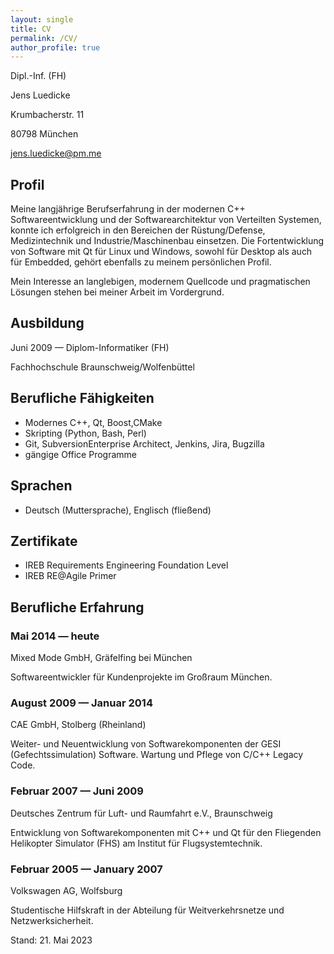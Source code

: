 ```yaml
---
layout: single
title: CV
permalink: /CV/
author_profile: true
---
```


Dipl.-Inf. (FH)

Jens Luedicke

Krumbacherstr. 11

80798 München

<jens.luedicke@pm.me>

## Profil

Meine langjährige Berufserfahrung in der modernen C++ Softwareentwicklung und der Softwarearchitektur von Verteilten Systemen, konnte ich erfolgreich in den Bereichen der Rüstung/Defense, Medizintechnik und Industrie/Maschinenbau einsetzen. Die Fortentwicklung von Software mit Qt für Linux und Windows, sowohl für Desktop als auch für Embedded, gehört ebenfalls zu meinem persönlichen Profil.

Mein Interesse an langlebigen, modernem Quellcode und pragmatischen Lösungen stehen bei meiner Arbeit im Vordergrund.

## Ausbildung

Juni 2009 — Diplom-Informatiker (FH)

Fachhochschule Braunschweig/Wolfenbüttel

## Berufliche Fähigkeiten

- Modernes C++, Qt, Boost,CMake
- Skripting (Python, Bash, Perl)
- Git, SubversionEnterprise Architect, Jenkins, Jira, Bugzilla
- gängige Office Programme

## Sprachen

- Deutsch (Muttersprache), Englisch (fließend)

## Zertifikate

- IREB Requirements Engineering Foundation Level
- IREB RE@Agile Primer

## Berufliche Erfahrung

### **Mai 2014 — heute**

Mixed Mode GmbH, Gräfelfing bei München

Softwareentwickler für Kundenprojekte im Großraum München.

### **August 2009 — Januar 2014**

CAE GmbH, Stolberg (Rheinland)

Weiter- und Neuentwicklung von Softwarekomponenten der GESI (Gefechtssimulation) Software. Wartung und Pflege von C/C++ Legacy Code.

### **Februar 2007 — Juni 2009**

Deutsches Zentrum für Luft- und Raumfahrt e.V., Braunschweig

Entwicklung von Softwarekomponenten mit C++ und Qt für den Fliegenden Helikopter Simulator (FHS) am Institut für Flugsystemtechnik.

### **Februar 2005 — January 2007**

Volkswagen AG, Wolfsburg

Studentische Hilfskraft in der Abteilung für Weitverkehrsnetze und Netzwerksicherheit.

Stand: 21. Mai 2023
